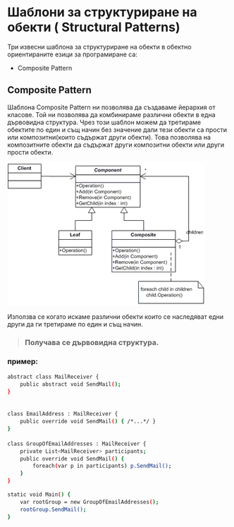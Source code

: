 # Шаблони за структуриране на обекти ( Structural Patterns)

Три извесни шаблона за структуриранe на обекти в обектно ориентираните езици за програмиране са:

 *   Composite Pattern

## Composite Pattern

Шаблона Composite Pattern  ни позволява да създаваме йерархия от класове.
Той ни позволява да комбинираме различни обекти в една дървовидна структура.
Чрез този шаблон можем да третираме обектите по един и същ начин без значение
дали тези обекти са прости или композитни(които съдържат други обекти).
Това позволява на композитните обекти да съдържат други композитни обекти или други
прости обекти.

![](composite.gif)

Използва се когато искаме различни обекти които се наследяват едни други да ги третираме по един и същ начин.
> ### Получава се дървовидна структура.

### пример:


```sh
abstract class MailReceiver {
    public abstract void SendMail();
}


class EmailAddress : MailReceiver {
    public override void SendMail() { /*...*/ }
}

class GroupOfEmailAddresses : MailReceiver {
    private List<MailReceiver> participants;
    public override void SendMail() {
        foreach(var p in participants) p.SendMail();
    }
}
```
```sh
static void Main() {
    var rootGroup = new GroupOfEmailAddresses();
    rootGroup.SendMail();
}
```
